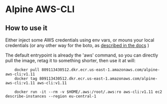 # Alpine AWS-CLI


## How to use it

Either inject some AWS credentials using env vars, or mouns your local credentials (or any other way for the boto, as [described in the docs](https://boto3.readthedocs.io/en/latest/guide/configuration.html#environment-variables) )

The default entrypoint is already the 'aws' command, so you can directly pull the image, retag it to something shorter, then use it at will:

        docker pull 809113430512.dkr.ecr.us-east-1.amazonaws.com/alpine-aws-cli:v1.11
        docker tag 809113430512.dkr.ecr.us-east-1.amazonaws.com/alpine-aws-cli:v1.11 aws-cli:v1.11

        docker run -it --rm -v $HOME/.aws:/root/.aws:ro aws-cli:v1.11 ec2 describe-instances --region eu-central-1

